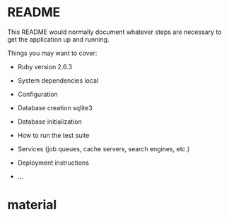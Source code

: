 # README

This README would normally document whatever steps are necessary to get the
application up and running.

Things you may want to cover:

* Ruby version
    2.6.3
* System dependencies
    local
* Configuration

* Database creation
    sqlite3
* Database initialization

* How to run the test suite

* Services (job queues, cache servers, search engines, etc.)

* Deployment instructions
    
* ...
# material
